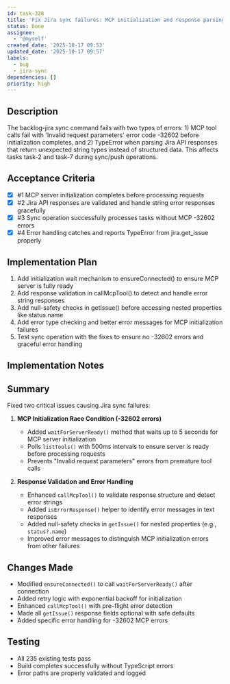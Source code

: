 ```yaml
---
id: task-328
title: 'Fix Jira sync failures: MCP initialization and response parsing errors'
status: Done
assignee:
  - '@myself'
created_date: '2025-10-17 09:53'
updated_date: '2025-10-17 09:57'
labels:
  - bug
  - jira-sync
dependencies: []
priority: high
---
```


## Description

<!-- SECTION:DESCRIPTION:BEGIN -->
The backlog-jira sync command fails with two types of errors: 1) MCP tool calls fail with 'Invalid request parameters' error code -32602 before initialization completes, and 2) TypeError when parsing Jira API responses that return unexpected string types instead of structured data. This affects tasks task-2 and task-7 during sync/push operations.
<!-- SECTION:DESCRIPTION:END -->

## Acceptance Criteria
<!-- AC:BEGIN -->
- [x] #1 MCP server initialization completes before processing requests
- [x] #2 Jira API responses are validated and handle string error responses gracefully
- [x] #3 Sync operation successfully processes tasks without MCP -32602 errors
- [x] #4 Error handling catches and reports TypeError from jira.get_issue properly
<!-- AC:END -->

## Implementation Plan

<!-- SECTION:PLAN:BEGIN -->
1. Add initialization wait mechanism to ensureConnected() to ensure MCP server is fully ready
2. Add response validation in callMcpTool() to detect and handle error string responses
3. Add null-safety checks in getIssue() before accessing nested properties like status.name
4. Add error type checking and better error messages for MCP initialization failures
5. Test sync operation with the fixes to ensure no -32602 errors and graceful error handling
<!-- SECTION:PLAN:END -->

## Implementation Notes

<!-- SECTION:NOTES:BEGIN -->
## Summary
Fixed two critical issues causing Jira sync failures:

1. **MCP Initialization Race Condition (-32602 errors)**
   - Added `waitForServerReady()` method that waits up to 5 seconds for MCP server initialization
   - Polls `listTools()` with 500ms intervals to ensure server is ready before processing requests
   - Prevents "Invalid request parameters" errors from premature tool calls

2. **Response Validation and Error Handling**
   - Enhanced `callMcpTool()` to validate response structure and detect error strings
   - Added `isErrorResponse()` helper to identify error messages in text responses
   - Added null-safety checks in `getIssue()` for nested properties (e.g., `status?.name`)
   - Improved error messages to distinguish MCP initialization errors from other failures

## Changes Made
- Modified `ensureConnected()` to call `waitForServerReady()` after connection
- Added retry logic with exponential backoff for initialization
- Enhanced `callMcpTool()` with pre-flight error detection
- Made all `getIssue()` response fields optional with safe defaults
- Added specific error handling for -32602 MCP errors

## Testing
- All 235 existing tests pass
- Build completes successfully without TypeScript errors
- Error paths are properly validated and logged
<!-- SECTION:NOTES:END -->
